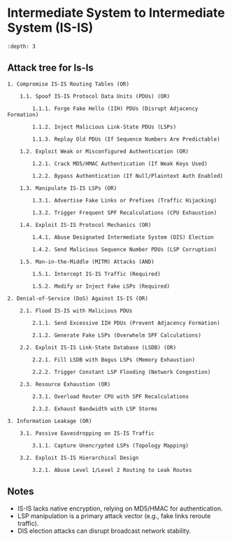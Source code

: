 # Intermediate System to Intermediate System (IS-IS)

```{contents} Table of Contents
:depth: 3
```

## Attack tree for Is-Is

```text
1. Compromise IS-IS Routing Tables (OR)

    1.1. Spoof IS-IS Protocol Data Units (PDUs) (OR)

        1.1.1. Forge Fake Hello (IIH) PDUs (Disrupt Adjacency Formation)

        1.1.2. Inject Malicious Link-State PDUs (LSPs)

        1.1.3. Replay Old PDUs (If Sequence Numbers Are Predictable)

    1.2. Exploit Weak or Misconfigured Authentication (OR)

        1.2.1. Crack MD5/HMAC Authentication (If Weak Keys Used)

        1.2.2. Bypass Authentication (If Null/Plaintext Auth Enabled)

    1.3. Manipulate IS-IS LSPs (OR)

        1.3.1. Advertise Fake Links or Prefixes (Traffic Hijacking)

        1.3.2. Trigger Frequent SPF Recalculations (CPU Exhaustion)

    1.4. Exploit IS-IS Protocol Mechanics (OR)

        1.4.1. Abuse Designated Intermediate System (DIS) Election

        1.4.2. Send Malicious Sequence Number PDUs (LSP Corruption)

    1.5. Man-in-the-Middle (MITM) Attacks (AND)

        1.5.1. Intercept IS-IS Traffic (Required)

        1.5.2. Modify or Inject Fake LSPs (Required)

2. Denial-of-Service (DoS) Against IS-IS (OR)

    2.1. Flood IS-IS with Malicious PDUs

        2.1.1. Send Excessive IIH PDUs (Prevent Adjacency Formation)

        2.1.2. Generate Fake LSPs (Overwhelm SPF Calculations)

    2.2. Exploit IS-IS Link-State Database (LSDB) (OR)

        2.2.1. Fill LSDB with Bogus LSPs (Memory Exhaustion)

        2.2.2. Trigger Constant LSP Flooding (Network Congestion)

    2.3. Resource Exhaustion (OR)

        2.3.1. Overload Router CPU with SPF Recalculations

        2.3.2. Exhaust Bandwidth with LSP Storms

3. Information Leakage (OR)

    3.1. Passive Eavesdropping on IS-IS Traffic

        3.1.1. Capture Unencrypted LSPs (Topology Mapping)

    3.2. Exploit IS-IS Hierarchical Design

        3.2.1. Abuse Level 1/Level 2 Routing to Leak Routes
```

## Notes

* IS-IS lacks native encryption, relying on MD5/HMAC for authentication.
* LSP manipulation is a primary attack vector (e.g., fake links reroute traffic).
* DIS election attacks can disrupt broadcast network stability.

